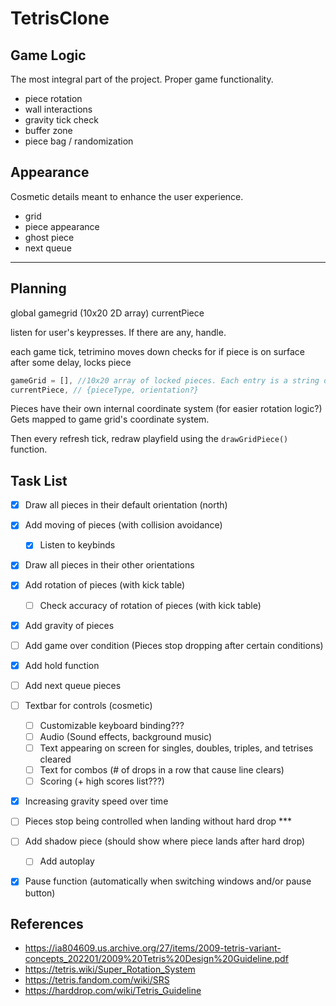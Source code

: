 # TetrisClone

## Game Logic
The most integral part of the project. Proper game functionality.
* piece rotation
* wall interactions
* gravity tick check
* buffer zone
* piece bag / randomization

## Appearance
Cosmetic details meant to enhance the user experience.
* grid
* piece appearance
* ghost piece
* next queue

------

## Planning
global gamegrid (10x20 2D array)
currentPiece

listen for user's keypresses. If there are any, handle.

each game tick, tetrimino moves down
checks for if piece is on surface
after some delay, locks piece

```javascript
gameGrid = [], //10x20 array of locked pieces. Each entry is a string or null
currentPiece, // {pieceType, orientation?}
```

Pieces have their own internal coordinate system (for easier rotation logic?)
Gets mapped to game grid's coordinate system.

Then every refresh tick, redraw playfield using the `drawGridPiece()` function.

## Task List
* [X] Draw all pieces in their default orientation (north)
* [X] Add moving of pieces (with collision avoidance)
  * [X] Listen to keybinds
* [X] Draw all pieces in their other orientations
* [X] Add rotation of pieces (with kick table) 
  * [ ] Check accuracy of rotation of pieces (with kick table)
* [X] Add gravity of pieces 
* [ ] Add game over condition (Pieces stop dropping after certain conditions)
* [X] Add hold function
* [ ] Add next queue pieces 
* [ ] Textbar for controls (cosmetic) 
  * [ ] Customizable keyboard binding???
  * [ ] Audio (Sound effects, background music)
  * [ ] Text appearing on screen for singles, doubles, triples, and tetrises cleared
  * [ ] Text for combos (# of drops in a row that cause line clears)
  * [ ] Scoring (+ high scores list???)
* [X] Increasing gravity speed over time
* [ ] Pieces stop being controlled when landing without hard drop ***
* [ ] Add shadow piece (should show where piece lands after hard drop)
  * [ ] Add autoplay
* [X] Pause function (automatically when switching windows and/or pause button)


## References

* https://ia804609.us.archive.org/27/items/2009-tetris-variant-concepts_202201/2009%20Tetris%20Design%20Guideline.pdf
* https://tetris.wiki/Super_Rotation_System
* https://tetris.fandom.com/wiki/SRS
* https://harddrop.com/wiki/Tetris_Guideline